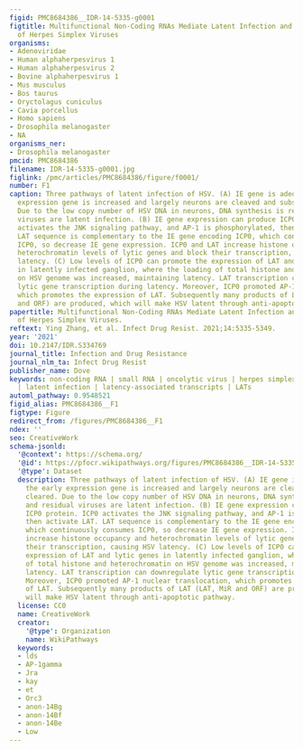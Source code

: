 ```yaml
---
figid: PMC8684386__IDR-14-5335-g0001
figtitle: Multifunctional Non-Coding RNAs Mediate Latent Infection and Recurrence
  of Herpes Simplex Viruses
organisms:
- Adenoviridae
- Human alphaherpesvirus 1
- Human alphaherpesvirus 2
- Bovine alphaherpesvirus 1
- Mus musculus
- Bos taurus
- Oryctolagus cuniculus
- Cavia porcellus
- Homo sapiens
- Drosophila melanogaster
- NA
organisms_ner:
- Drosophila melanogaster
pmcid: PMC8684386
filename: IDR-14-5335-g0001.jpg
figlink: /pmc/articles/PMC8684386/figure/f0001/
number: F1
caption: Three pathways of latent infection of HSV. (A) IE gene is adequate, the early
  expression gene is increased and largely neurons are cleaved and subsequently cleared.
  Due to the low copy number of HSV DNA in neurons, DNA synthesis is reduced and residual
  viruses are latent infection. (B) IE gene expression can produce ICP0 protein. ICP0
  activates the JNK signaling pathway, and AP-1 is phosphorylated, then activate LAT.
  LAT sequence is complementary to the IE gene encoding ICP0, which continuously consumes
  ICP0, so decrease IE gene expression. ICP0 and LAT increase histone occupancy and
  heterochromatin levels of lytic genes and block their transcription, causing HSV
  latency. (C) Low levels of ICP0 can promote the expression of LAT and lytic genes
  in latently infected ganglion, where the loading of total histone and heterochromatin
  on HSV genome was increased, maintaining latency. LAT transcription can downregulate
  lytic gene transcription during latency. Moreover, ICP0 promoted AP-1 nuclear translocation,
  which promotes the expression of LAT. Subsequently many products of LAT (LAT, MiR
  and ORF) are produced, which will make HSV latent through anti-apoptotic pathway.
papertitle: Multifunctional Non-Coding RNAs Mediate Latent Infection and Recurrence
  of Herpes Simplex Viruses.
reftext: Ying Zhang, et al. Infect Drug Resist. 2021;14:5335-5349.
year: '2021'
doi: 10.2147/IDR.S334769
journal_title: Infection and Drug Resistance
journal_nlm_ta: Infect Drug Resist
publisher_name: Dove
keywords: non-coding RNA | small RNA | oncolytic virus | herpes simplex virus | HSV
  | latent infection | latency-associated transcripts | LATs
automl_pathway: 0.9548521
figid_alias: PMC8684386__F1
figtype: Figure
redirect_from: /figures/PMC8684386__F1
ndex: ''
seo: CreativeWork
schema-jsonld:
  '@context': https://schema.org/
  '@id': https://pfocr.wikipathways.org/figures/PMC8684386__IDR-14-5335-g0001.html
  '@type': Dataset
  description: Three pathways of latent infection of HSV. (A) IE gene is adequate,
    the early expression gene is increased and largely neurons are cleaved and subsequently
    cleared. Due to the low copy number of HSV DNA in neurons, DNA synthesis is reduced
    and residual viruses are latent infection. (B) IE gene expression can produce
    ICP0 protein. ICP0 activates the JNK signaling pathway, and AP-1 is phosphorylated,
    then activate LAT. LAT sequence is complementary to the IE gene encoding ICP0,
    which continuously consumes ICP0, so decrease IE gene expression. ICP0 and LAT
    increase histone occupancy and heterochromatin levels of lytic genes and block
    their transcription, causing HSV latency. (C) Low levels of ICP0 can promote the
    expression of LAT and lytic genes in latently infected ganglion, where the loading
    of total histone and heterochromatin on HSV genome was increased, maintaining
    latency. LAT transcription can downregulate lytic gene transcription during latency.
    Moreover, ICP0 promoted AP-1 nuclear translocation, which promotes the expression
    of LAT. Subsequently many products of LAT (LAT, MiR and ORF) are produced, which
    will make HSV latent through anti-apoptotic pathway.
  license: CC0
  name: CreativeWork
  creator:
    '@type': Organization
    name: WikiPathways
  keywords:
  - lds
  - AP-1gamma
  - Jra
  - kay
  - et
  - Orc3
  - anon-14Bg
  - anon-14Bf
  - anon-14Be
  - Low
---
```

